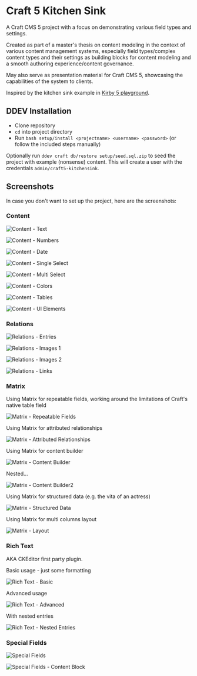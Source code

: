 # Craft 5 Kitchen Sink

A Craft CMS 5 project with a focus on demonstrating various field types and settings.

Created as part of a master's thesis on content modeling in the context of various content management systems, especially field types/complex content types and their settings as building blocks for content modeling and a smooth authoring experience/content governance.

May also serve as presentation material for Craft CMS 5, showcasing the capabilities of the system to clients.

Inspired by the kitchen sink example in [Kirby 5 playground](https://github.com/wsydney76/kirby5-playground).

## DDEV Installation

* Clone repository
* `cd` into project directory
* Run `bash setup/install <projectname> <username> <password>` (or follow the included steps manually)

Optionally run `ddev craft db/restore setup/seed.sql.zip` to seed the project with example (nonsense) content.
This will create a user with the credentials `admin/craft5-kitchensink`.

## Screenshots

In case you don't want to set up the project, here are the screenshots:

### Content

![Content - Text](_screenshots/content-text.jpg)

![Content - Numbers](_screenshots/content-numbers.jpg)

![Content - Date](_screenshots/content-date.jpg)

![Content - Single Select](_screenshots/content-single-select.jpg)

![Content - Multi Select](_screenshots/content-multi-select.jpg)

![Content - Colors](_screenshots/content-colors.jpg)

![Content - Tables](_screenshots/content-tables.jpg)

![Content - UI Elements](_screenshots/content-ui-elements.jpg)

### Relations

![Relations - Entries](_screenshots/relations-entries.jpg)

![Relations - Images 1](_screenshots/relations-images1.jpg)

![Relations - Images 2](_screenshots/relations-images2.jpg)

![Relations - Links](_screenshots/relations-links.jpg)

### Matrix

Using Matrix for repeatable fields, working around the limitations of Craft's native table field

![Matrix - Repeatable Fields](_screenshots/matrix-repeatable-fields.jpg)

Using Matrix for attributed relationships

![Matrix - Attributed Relationships](_screenshots/matrix-attributes-relationships.jpg)

Using Matrix for content builder

![Matrix - Content Builder](_screenshots/matrix-content-builder.jpg)

Nested...

![Matrix - Content Builder2](_screenshots/matrix-content-builder2.jpg)

Using Matrix for structured data (e.g. the vita of an actress)

![Matrix - Structured Data](_screenshots/matrix-structured-data.jpg)

Using Matrix for multi columns layout

![Matrix - Layout](_screenshots/matrix-layout.jpg)

### Rich Text

AKA CKEditor first party plugin.

Basic usage - just some formatting

![Rich Text - Basic](_screenshots/richtext-basic.jpg)

Advanced usage

![Rich Text - Advanced](_screenshots/richtext-advanced.jpg)

With nested entries

![Rich Text - Nested Entries](_screenshots/richtext-nested.jpg)

### Special Fields

![Special Fields](_screenshots/special-fields.jpg)

![Special Fields - Content Block](_screenshots/special-contentblock.jpg)



